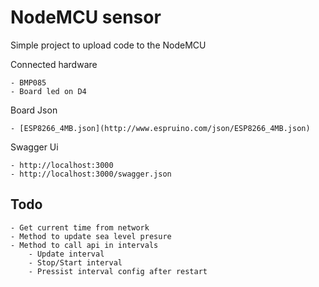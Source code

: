 # NodeMCU sensor

Simple project to upload code to the NodeMCU

Connected hardware

    - BMP085
    - Board led on D4

Board Json

    - [ESP8266_4MB.json](http://www.espruino.com/json/ESP8266_4MB.json)

Swagger Ui

    - http://localhost:3000
    - http://localhost:3000/swagger.json

## Todo
    - Get current time from network
    - Method to update sea level presure
    - Method to call api in intervals
        - Update interval
        - Stop/Start interval
        - Pressist interval config after restart